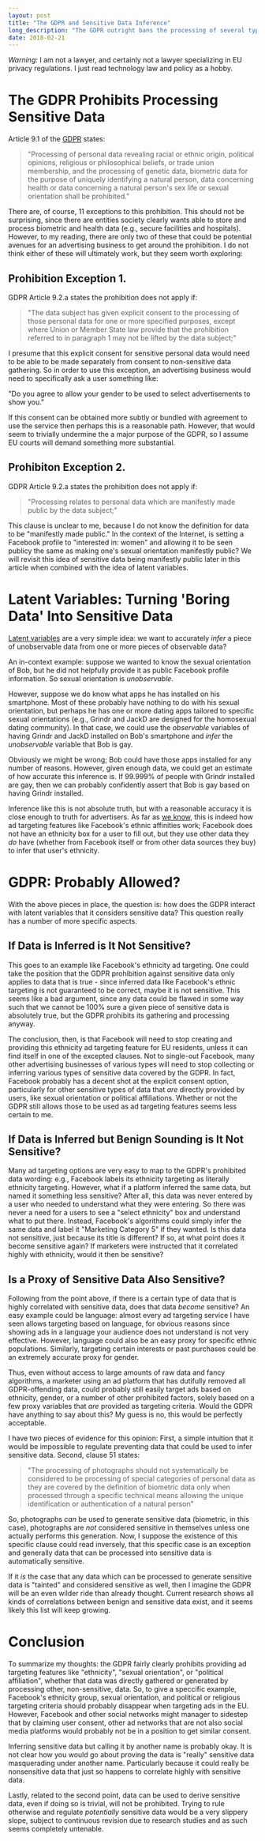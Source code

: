 ```yaml
---
layout: post
title: "The GDPR and Sensitive Data Inference"
long_description: "The GDPR outright bans the processing of several types of sensitive personal data except under special circumstances. What happens if a company reveals data that can be used to _infer_ these sensitive pieces of data? Is that also prohibited?"
date: 2018-02-21
---
```

_Warning:_ I am not a lawyer, and certainly not a lawyer specializing in EU privacy regulations. I just read technology law and policy as a hobby.

# The GDPR Prohibits Processing Sensitive Data
Article 9.1 of the [GDPR](http://data.consilium.europa.eu/doc/document/ST-5419-2016-INIT/en/pdf) states:

> "Processing of personal data revealing racial or ethnic origin, political opinions, religious or philosophical beliefs, or trade union membership, and the processing of genetic data, biometric data for the purpose of uniquely identifying a natural person, data concerning health or data concerning a natural person's sex life or sexual orientation shall be prohibited."

There are, of course, 11 exceptions to this prohibition. This should not be surprising, since there are entities society clearly wants able to store and process biometric and health data (e.g., secure facilities and hospitals). However, to my reading, there are only two of these that could be potential avenues for an advertising business to get around the prohibition. I do not think either of these will ultimately work, but they seem worth exploring:

## Prohibition Exception 1.
GDPR Article 9.2.a states the prohibition does not apply if:

> "The data subject has given explicit consent to the processing of those personal data for one or more specified purposes, except where Union or Member State law provide that the prohibition referred to in paragraph 1 may not be lifted by the data subject;"

I presume that this explicit consent for sensitive personal data would need to be able to be made separately from consent to non-sensitive data gathering. So in order to use this exception, an advertising business would need to specifically ask a user something like:

"Do you agree to allow your gender to be used to select advertisements to show you."

If this consent can be obtained more subtly or bundled with agreement to use the service then perhaps this is a reasonable path. However, that would seem to trivially undermine the a major purpose of the GDPR, so I assume EU courts will demand something more substantial.

## Prohibiton Exception 2.
GDPR Article 9.2.a states the prohibition does not apply if:

> "Processing relates to personal data which are manifestly made public by the data subject;"

This clause is unclear to me, because I do not know the definition for data to be "manifestly made public." In the context of the Internet, is setting a Facebook profile to "interested in: women" and allowing it to be seen publicy the same as making one's sexual orientation manifestly public?
We will revisit this idea of sensitive data being manifestly public later in this article when combined with the idea of latent variables.

# Latent Variables: Turning 'Boring Data' Into Sensitive Data
[Latent variables](https://en.wikipedia.org/wiki/Latent_variable) are a very simple idea: we want to accurately _infer_ a piece of unobservable data from one or more pieces of observable data?

An in-context example: suppose we wanted to know the sexual orientation of Bob, but he did not helpfully provide it as public Facebook profile information. So sexual orientation is _unobservable_.

However, suppose we do know what apps he has installed on his smartphone. Most of these probably have nothing to do with his sexual orientation, but perhaps he has one or more dating apps tailored to specific sexual orientations (e.g., Grindr and JackD are designed for the homosexual dating community). In that case, we could use the _observable_ variables of having Grindr and JackD installed on Bob's smartphone and _infer_ the _unobservable_ variable that Bob is gay.

Obviously we might be wrong; Bob could have those apps installed for any number of reasons. However, given enough data, we could get an estimate of how accurate this inference is. If 99.999% of people with Grindr installed are gay, then we can probably confidently assert that Bob is gay based on having Grindr installed.

Inference like this is not absolute truth, but with a reasonable accuracy it is close enough to truth for advertisers. As far as [we know](https://www.propublica.org/article/facebook-advertising-discrimination-housing-race-sex-national-origin), this is indeed how ad targeting features like Facebook's ethnic affinities work; Facebook does not have an ethnicity box for a user to fill out, but they use other data they _do_ have (whether from Facebook itself or from other data sources they buy) to infer that user's ethnicity.

# GDPR: Probably Allowed?
With the above pieces in place, the question is: how does the GDPR interact with latent variables that it considers sensitive data? This question really has a number of more specific aspects.

## If Data is Inferred is It Not Sensitive?
This goes to an example like Facebook's ethnicity ad targeting. One could take the position that the GDPR prohibition against sensitive data only applies to data that is true - since inferred data like Facebook's ethnic targeting is not guaranteed to be correct, maybe it is not sensitive. This seems like a bad argument, since any data could be flawed in some way such that we cannot be 100% sure a given piece of sensitive data is absolutely true, but the GDPR prohibits its gathering and processing anyway.

The conclusion, then, is that Facebook will need to stop creating and providing this ethnicity ad targeting feature for EU residents, unless it can find itself in one of the excepted clauses. Not to single-out Facebook, many other advertising businesses of various types will need to stop collecting or inferring various types of sensitive data covered by the GDPR. In fact, Facebook probably has a decent shot at the explicit consent option, particularly for other sensitive types of data that _are_ directly provided by users, like sexual orientation or political affiliations. Whether or not the GDPR still allows those to be used as ad targeting features seems less certain to me.

## If Data is Inferred but Benign Sounding is It Not Sensitive?
Many ad targeting options are very easy to map to the GDPR's prohibited data wording: e.g., Facebook labels its ethnicity targeting as literally ethnicity targeting. However, what if a platform inferred the same data, but named it something less sensitive? After all, this data was never entered by a user who needed to understand what they were entering. So there was never a need for a users to see a "select ethnicity" box and understand what to put there. Instead, Facebook's algorithms could simply infer the same data and label it "Marketing Category 5" if they wanted. Is this data not sensitive, just because its title is different? If so, at what point does it become sensitive again? If marketers were instructed that it correlated highly with ethnicity, would it then be sensitive?

## Is a Proxy of Sensitive Data Also Sensitive?
Following from the point above, if there is a certain type of data that is highly correlated with sensitive data, does that data _become_ sensitive? An easy example could be language: almost every ad targeting service I have seen allows targeting based on language, for obvious reasons since showing ads in a language your audience does not understand is not very effective. However, language could also be an easy proxy for specific ethnic populations. Similarly, targeting certain interests or past purchases could be an extremely accurate proxy for gender.

Thus, even without access to large amounts of raw data and fancy algorithms, a marketer using an ad platform that has dutifully removed all GDPR-offending data, could probably still easily target ads based on ethnicity, gender, or a number of other prohibited factors, solely based on a few proxy variables that _are_ provided as targeting criteria. Would the GDPR have anything to say about this? My guess is no, this would be perfectly acceptable.

I have two pieces of evidence for this opinion: First, a simple intuition that it would be impossible to regulate preventing data that could be used to infer sensitive data. Second, clause 51 states:

> "The processing of photographs should not systematically be considered to be processing of special categories of personal data as they are covered by the definition of biometric data only when processed through a specific technical means allowing the unique identification or authentication of a natural person"

So, photographs _can_ be used to generate sensitive data (biometric, in this case), photographs are _not_ considered sensitive in themselves unless one actually performs this generation. Now, I suppose the existence of this specific clause could read inversely, that this specific case is an exception and generally data that can be processed into sensitive data is automatically sensitive.

If it _is_ the case that any data which can be processed to generate sensitive data is "tainted" and considered sensitive as well, then I imagine the GDPR will be an even wilder ride than already thought. Current research shows all kinds of correlations between benign and sensitive data exist, and it seems likely this list will keep growing. 

# Conclusion
To summarize my thoughts: the GDPR fairly clearly prohibits providing ad targeting features like "ethnicity", "sexual orientation", or "political affiliation", whether that data was directly gathered or generated by processing other, non-sensitive, data. So, to give a speccific example, Facebook's ethnicity group, sexual orientation, and political or religious targeting criteria should probably disappear when targeting ads in the EU. However, Facebook and other social networks might manager to sidestep that by claiming user consent, other ad networks that are not also social media platforms would probably not be in a position to get similar consent.

Inferring sensitive data but calling it by another name is probably okay. It is not clear how you would go about proving the data is "really" sensitive data masquerading under another name. Particularly because it could really be nonsensitive data that just so happens to correlate highly with sensitive data.

Lastly, related to the second point, data can be used to derive sensitive data, even if doing so is trivial, will not be prohibited. Trying to rule otherwise and regulate _potentially_ sensitive data would be a very slippery slope, subject to continuous revision due to research studies and as such seems completely untenable.

